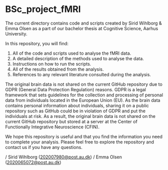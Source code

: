 # BSc_project_fMRI
The current directory contains code and scripts created by Sirid Wihlborg & Emma Olsen as a part of our bachelor thesis at Cognitive Science, Aarhus University.

In this repository, you will find:

1. All of the code and scripts used to analyse the fMRI data. 
2. A detailed description of the methods used to analyse the data. 
3. Instructions on how to run the scripts. 
4. All of the results obtained from the analysis. 
5. References to any relevant literature consulted during the analysis. 

The original brain data is not shared on the current GitHub repository due to GDPR (General Data Protection Regulation) reasons. GDPR is a legal framework that sets guidelines for the collection and processing of personal data from individuals located in the European Union (EU). As the brain data contains personal information about individuals, sharing it on a public repository such as GitHub could be in violation of GDPR and put the individuals at risk. As a result, the original brain data is not shared on the current GitHub repository but stored at a server at the Center of Functionally Integrative Neuroscience (CFIN).

We hope this repository is useful and that you find the information you need to complete your analysis. Please feel free to explore the repository and contact us if you have any questions. 

/ Sirid Wihlborg (202007980@post.au.dk)
/ Emma Olsen (2020065072@post.au.dk)


